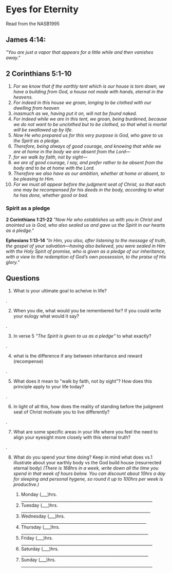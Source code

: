 # Eyes for Eternity

Read from the NASB1995

## James 4:14: 
*"You are just a vapor that appears for a little while and then vanishes away."*

## 2 Corinthians 5:1-10
1. *For we know that if the earthly tent which is our house is torn down, we have a building from God, a house not made with hands, eternal in the heavens.*
2. *For indeed in this house we groan, longing to be clothed with our dwelling from heaven*
3. *inasmuch as we, having put it on, will not be found naked.* 
4. *For indeed while we are in this tent, we groan, being burdened, because we do not want to be unclothed but to be clothed, so that what is mortal will be swallowed up by life.* 
5. *Now He who prepared us for this very purpose is God, who gave to us the Spirit as a pledge.*
6. *Therefore, being always of good courage, and knowing that while we are at home in the body we are absent from the Lord—* 
7. *for we walk by faith, not by sight—*
8. *we are of good courage, I say, and prefer rather to be absent from the body and to be at home with the Lord.* 
9. *Therefore we also have as our ambition, whether at home or absent, to be pleasing to Him.*
10. *For we must all appear before the judgment seat of Christ, so that each one may be recompensed for his deeds in the body, according to what he has done, whether good or bad.*


### Spirit as a pledge
**2 Corinthians 1:21-22**
*"Now He who establishes us with you in Christ and anointed us is God, who also sealed us and gave us the Spirit in our hearts as a pledge."*

**Ephesians 1:13-14**
*"In Him, you also, after listening to the message of truth, the gospel of your salvation—having also believed, you were sealed in Him with the Holy Spirit of promise, who is given as a pledge of our inheritance, with a view to the redemption of God’s own possession, to the praise of His glory."*

## Questions
1. What is your ultimate goal to acheive in life?

.

2. When you die, what would you be remembered for? if you could write your eulogy what would it say?

.

3. In verse 5 *"The Spirit is given to us as a pledge"* to what exactly?

.

4. what is the difference if any between inheritance and reward (recompense)

.

5. What does it mean to "walk by faith, not by sight"? How does this principle apply to your life today?

.

6. In light of all this, how does the reality of standing before the judgment seat of Christ motivate you to live differently?

.

7. What are some specific areas in your life where you feel the need to align your eyesight more closely with this eternal truth?

.


8. What do you spend your time doing? Keep in mind what does vs.1 illustrate about your earthly body vs the God build house (resurrected eternal body) *(There is 168hrs in a week, write down all the time you spend in that week of hours below. You can discount about 10hrs a day for sleeping and personal hygene, so round it up to 100hrs per week is productive.)*

    1. Monday (___)hrs. ________________________________________________________________
    2. Tuesday (___)hrs. _______________________________________________________________
    3. Wednesday (___)hrs. _____________________________________________________________
    4. Thursday (___)hrs. ______________________________________________________________
    5. Friday (___)hrs. ________________________________________________________________
    6. Saturday (___)hrs. ______________________________________________________________
    7. Sunday (___)hrs. ________________________________________________________________